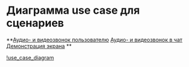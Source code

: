 # Диаграмма use case для сценариев 
**[Аудио- и видеозвонок пользователю](https://github.com/mai-re-course/uc-univercity-chat-polinanov/blob/master/personal_call.md "Аудио- и видеозвонок пользователю") [Аудио- и видеозвонок в чат](https://github.com/mai-re-course/uc-univercity-chat-polinanov/blob/master/group_call.md "Аудио- и видеозвонок в чат") [Демонстрация экрана](https://github.com/mai-re-course/uc-univercity-chat-polinanov/blob/master/screen_share.md "Демонстрация экрана") **

[!use_case_diagram](http://www.plantuml.com/plantuml/png/dP2nJWCn38RtFCK_jaEF7J6KYHMfuW5COgvHNJjo74I5U7Tq8A5ZwDBv-_p9zhu7UOop9E6tG1YypiT0gSuvgcdgfwgDdCveb4yqyo4kmbWmwIoSA8SvNZexqgiDBUGNFBOcDTDFuK_5PyAlkDjXy-Gs6cYKQhZ3Uorio2IoNKlFxDsKv8ftFOA7QPgmEMHdLlGZEM_lmH_1Mdh2kdp3y3-oBBg-zoljMSloqsy0 "Диаграмма use case")

